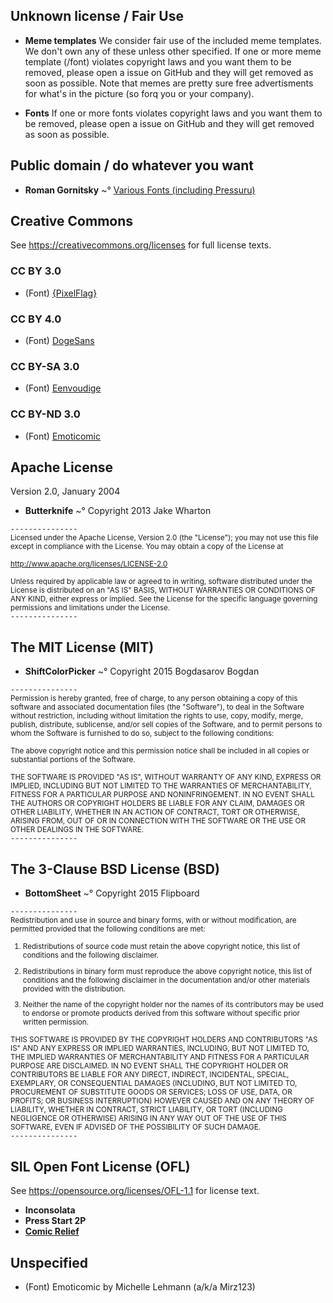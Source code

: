 ## Unknown license / Fair Use
* **Meme templates**
We consider fair use of the included meme templates. We don't own any of these unless
other specified. If one or more meme template (/font) violates copyright laws and
you want them to be removed, please open a issue on GitHub and they will get
removed as soon as possible. Note that memes are pretty sure free
advertisments for what's in the picture (so forq you or your company).  

* **Fonts**
If one or more fonts violates copyright laws and you want them to be removed,
please open a issue on GitHub and they will get removed as soon as possible.  


## Public domain / do whatever you want
* **Roman Gornitsky**
~° [Various Fonts (including Pressuru)](http://abstrkt.ru/index.php?p=freefonts)  


## Creative Commons
See <https://creativecommons.org/licenses> for full license texts.  
### CC BY 3.0
* (Font) [{PixelFlag}](https://fontstruct.com/fontstructions/show/578475/pixelflag)

### CC BY 4.0
* (Font) [DogeSans](http://dogesans.info/)

### CC BY-SA 3.0
* (Font) [Eenvoudige](http://www.1001fonts.com/eenvoudige-batik-font.html)

### CC BY-ND 3.0
* (Font) [Emoticomic](http://mirz123.deviantart.com)


## Apache License
Version 2.0, January 2004  

* **Butterknife**
~° Copyright 2013 Jake Wharton  

`---------------`  
<small>Licensed under the Apache License, Version 2.0 (the "License");
you may not use this file except in compliance with the License.
You may obtain a copy of the License at

http://www.apache.org/licenses/LICENSE-2.0

Unless required by applicable law or agreed to in writing, software
distributed under the License is distributed on an "AS IS" BASIS,
WITHOUT WARRANTIES OR CONDITIONS OF ANY KIND, either express or implied.
See the License for the specific language governing permissions and
limitations under the License.</small>  
`---------------`  


## The MIT License (MIT)
* **ShiftColorPicker**
~° Copyright 2015 Bogdasarov Bogdan  

`---------------`  
<small>Permission is hereby granted, free of charge, to any person obtaining a copy
of this software and associated documentation files (the "Software"), to deal
in the Software without restriction, including without limitation the rights
to use, copy, modify, merge, publish, distribute, sublicense, and/or sell
copies of the Software, and to permit persons to whom the Software is
furnished to do so, subject to the following conditions:

The above copyright notice and this permission notice shall be included in all
copies or substantial portions of the Software.

THE SOFTWARE IS PROVIDED "AS IS", WITHOUT WARRANTY OF ANY KIND, EXPRESS OR
IMPLIED, INCLUDING BUT NOT LIMITED TO THE WARRANTIES OF MERCHANTABILITY,
FITNESS FOR A PARTICULAR PURPOSE AND NONINFRINGEMENT. IN NO EVENT SHALL THE
AUTHORS OR COPYRIGHT HOLDERS BE LIABLE FOR ANY CLAIM, DAMAGES OR OTHER
LIABILITY, WHETHER IN AN ACTION OF CONTRACT, TORT OR OTHERWISE, ARISING FROM,
OUT OF OR IN CONNECTION WITH THE SOFTWARE OR THE USE OR OTHER DEALINGS IN THE
SOFTWARE.</small>  
`---------------`  


## The 3-Clause BSD License (BSD)
* **BottomSheet**
~° Copyright 2015 Flipboard  

`---------------`  
<small>Redistribution and use in source and binary forms, with or without modification, are permitted provided that the following conditions are met:

1. Redistributions of source code must retain the above copyright notice, this list of conditions and the following disclaimer.

2. Redistributions in binary form must reproduce the above copyright notice, this list of conditions and the following disclaimer in the documentation and/or other materials provided with the distribution.

3. Neither the name of the copyright holder nor the names of its contributors may be used to endorse or promote products derived from this software without specific prior written permission.

THIS SOFTWARE IS PROVIDED BY THE COPYRIGHT HOLDERS AND CONTRIBUTORS "AS IS" AND ANY EXPRESS OR IMPLIED WARRANTIES, INCLUDING, BUT NOT LIMITED TO, THE IMPLIED WARRANTIES OF MERCHANTABILITY AND FITNESS FOR A PARTICULAR PURPOSE ARE DISCLAIMED. IN NO EVENT SHALL THE COPYRIGHT HOLDER OR CONTRIBUTORS BE LIABLE FOR ANY DIRECT, INDIRECT, INCIDENTAL, SPECIAL, EXEMPLARY, OR CONSEQUENTIAL DAMAGES (INCLUDING, BUT NOT LIMITED TO, PROCUREMENT OF SUBSTITUTE GOODS OR SERVICES; LOSS OF USE, DATA, OR PROFITS; OR BUSINESS INTERRUPTION) HOWEVER CAUSED AND ON ANY THEORY OF LIABILITY, WHETHER IN CONTRACT, STRICT LIABILITY, OR TORT (INCLUDING NEGLIGENCE OR OTHERWISE) ARISING IN ANY WAY OUT OF THE USE OF THIS SOFTWARE, EVEN IF ADVISED OF THE POSSIBILITY OF SUCH DAMAGE.</small>  
`---------------`  


## SIL Open Font License  (OFL)
See <https://opensource.org/licenses/OFL-1.1> for license text.  

* **Inconsolata**
* **Press Start 2P**
* **[Comic Relief](https://www.fontsquirrel.com/fonts/comic-relief)**

## Unspecified

* (Font) Emoticomic by Michelle Lehmann (a/k/a Mirz123)
